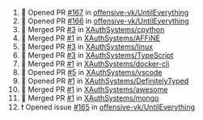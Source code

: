 <!--START_SECTION:activity-->
1. 💪 Opened PR [#167](https://github.com/offensive-vk/UntilEverything/pull/167) in [offensive-vk/UntilEverything](https://github.com/offensive-vk/UntilEverything)
2. 💪 Opened PR [#166](https://github.com/offensive-vk/UntilEverything/pull/166) in [offensive-vk/UntilEverything](https://github.com/offensive-vk/UntilEverything)
3. 🎉 Merged PR [#3](https://github.com/XAuthSystems/cpython/pull/3) in [XAuthSystems/cpython](https://github.com/XAuthSystems/cpython)
4. 🎉 Merged PR [#1](https://github.com/XAuthSystems/AFFiNE/pull/1) in [XAuthSystems/AFFiNE](https://github.com/XAuthSystems/AFFiNE)
5. 🎉 Merged PR [#3](https://github.com/XAuthSystems/linux/pull/3) in [XAuthSystems/linux](https://github.com/XAuthSystems/linux)
6. 🎉 Merged PR [#3](https://github.com/XAuthSystems/TypeScript/pull/3) in [XAuthSystems/TypeScript](https://github.com/XAuthSystems/TypeScript)
7. 🎉 Merged PR [#1](https://github.com/XAuthSystems/docker-cli/pull/1) in [XAuthSystems/docker-cli](https://github.com/XAuthSystems/docker-cli)
8. 💪 Opened PR [#5](https://github.com/XAuthSystems/vscode/pull/5) in [XAuthSystems/vscode](https://github.com/XAuthSystems/vscode)
9. 💪 Opened PR [#1](https://github.com/XAuthSystems/DefinitelyTyped/pull/1) in [XAuthSystems/DefinitelyTyped](https://github.com/XAuthSystems/DefinitelyTyped)
10. 🎉 Merged PR [#1](https://github.com/XAuthSystems/awesome/pull/1) in [XAuthSystems/awesome](https://github.com/XAuthSystems/awesome)
11. 🎉 Merged PR [#1](https://github.com/XAuthSystems/mongo/pull/1) in [XAuthSystems/mongo](https://github.com/XAuthSystems/mongo)
12. ❗ Opened issue [#165](https://github.com/offensive-vk/UntilEverything/issues/165) in [offensive-vk/UntilEverything](https://github.com/offensive-vk/UntilEverything)
<!--END_SECTION:activity-->